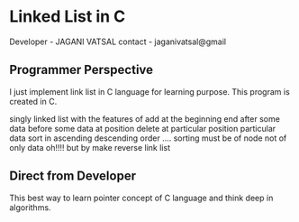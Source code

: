# Linked List in C
Developer - JAGANI VATSAL
contact - jaganivatsal@gmail

## Programmer Perspective
I just implement link list in C language for learning purpose.
This program is created in C.

singly linked list with the features of
	add at the beginning
				end
				after some data
				before some data
				at position
	delete at particular position
				particular data
	sort in ascending
			descending order   ....  sorting must be of node not of only data  oh!!!! but by make reverse link list

## Direct from Developer
This best way to learn pointer concept of C language and think deep in algorithms.
